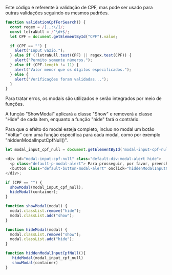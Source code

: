 Este código é referente à validação de CPF, mas pode ser usado para outras validações seguindo os mesmos padrões.

```javascript
function validationCpfForSearch() {
  const regex = /[.,:\/]/;
  const letraNull = /^\d+$/;
  let CPF = document.getElementById("CPF").value;

  if (CPF == "") {
    alert("Input vazio.");
  } else if (!letraNull.test(CPF) || regex.test(CPF)) {
    alert("Permito somente números.");
  } else if (CPF.length != 11) {
    alert("Valor menor que os dígitos especificados.");
  } else {
    alert("Verificações foram validadas...");
  }
}
```

Para tratar erros, os modais são utilizados e serão integrados por meio de funções.

A função "ShowModal" aplicará a classe "Show" e removerá a classe "Hide" de cada item, enquanto a função "hide" fará o contrário.

Para que o efeito do modal esteja completo, incluo no modal um botão "Voltar" com uma função específica para cada modal, como por exemplo "hiddenModalInputCpfNull()".

```javascript
let modal_input_cpf_null = document.getElementById('modal-input-cpf-null')

<div id="modal-input-cpf-null" class="default-div-modal-alert hide">
  <p class="default-p-modal-alert"> Para prosseguir, por favor, preencha o campo CPF.</p>
  <button class="default-button-modal-alert" onclick="hiddenModalInputCpfNull()">voltar</button>
</div>;

if (CPF == "") {
  showModal(modal_input_cpf_null);
  hideModal(container);
}

function showModal(modal) {
  modal.classList.remove("hide");
  modal.classList.add("show");
}

function hideModal(modal) {
  modal.classList.remove("show");
  modal.classList.add("hide");
}

function hiddenModalInputCpfNull(){
   hideModal(modal_input_cpf_null)
   showModal(container)
}
```
